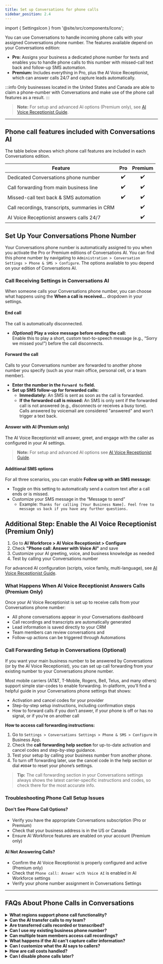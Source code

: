 ```yaml
---
title: Set up Conversations for phone calls 
sidebar_position: 2.4
---
```


import { SettingsIcon } from '@site/src/components/Icons';

You can use Conversations to handle incoming phone calls with your assigned Conversations phone number. The features available depend on your Conversations edition:
- **Pro:** Assigns your business a dedicated phone number for texts and enables you to handle phone calls to this number with missed-call text back and follow-up SMS automation.
- **Premium:** Includes everything in Pro, plus the AI Voice Receptionist, which can answer calls 24/7 and capture leads automatically.

:::info
Only businesses located in the United States and Canada are able to claim a phone-number with Conversations and make use of the phone call features as a result.
:::

> **Note:** For setup and advanced AI options (Premium only), see [AI Voice Receptionist Guide](../ai/ai-workforce/ai-voice-receptionist.md).
---

## Phone call features included with Conversations AI

The table below shows which phone call features are included in each Conversations edition. 

| Feature                                              | Pro   | Premium |
|------------------------------------------------------|:-----:|:-------:|
| Dedicated Conversations phone number   | ✔️    | ✔️      |
| Call forwarding from main business line              | ✔️    | ✔️      |
| Missed-call text back & SMS automation               | ✔️    | ✔️      |
| Call recordings, transcripts, summaries in CRM       |     | ✔️      |
| AI Voice Receptionist answers calls 24/7             |       | ✔️      |


## Set Up Your Conversations Phone Number 

Your Conversations phone number is automatically assigned to you when you activate the Pro or Premium editions of Conversations AI. You can find this phone number by navigating to <SettingsIcon /> `Administration > Conversation Settings > Phone & SMS > Configure`. The options available to you depend on your edition of Conversations AI.

### Call Receiving Settings in Conversations AI

When someone calls your Conversations phone number, you can choose what happens using the **When a call is received...** dropdown in your settings.

#### End call
The call is automatically disconnected.

- ***(Optional)* Play a voice message before ending the call:**  
  Enable this to play a short, custom text-to-speech message (e.g., “Sorry we missed you!”) before the call disconnects.

#### Forward the call
Calls to your Conversations number are forwarded to another phone number you specify (such as your main office, personal cell, or a team member).

- **Enter the number in the `Forward to` field.**
- **Set up SMS follow-up for forwarded calls:**
  - **Immediately:** An SMS is sent as soon as the call is forwarded.
  - **If the forwarded call is missed:** An SMS is only sent if the forwarded call is not answered (e.g., disconnects or receives a busy tone). Calls answered by voicemail are considered "answered" and won’t trigger a text back.

#### Answer with AI (Premium only)
The AI Voice Receptionist will answer, greet, and engage with the caller as configured in your AI settings. 

> **Note:** For setup and advanced AI options see [AI Voice Receptionist Guide](../ai/ai-workforce/ai-voice-receptionist.md).

#### Additional SMS options
For all three scenarios, you can enable **Follow up with an SMS message**:
- Toggle on this setting to automatically send a custom text after a call ends or is missed.
- Customize your SMS message in the “Message to send” 
   - Example: `Thanks for calling [Your Business Name]. Feel free to message us back if you have any further questions.`

## Additional Step: Enable the AI Voice Receptionist (Premium Only)

1. Go to **AI Workforce > AI Voice Receptionist > Configure**
2. Check **"Phone call: Answer with Voice AI"** and save
3. Customize your AI greeting, voice, and business knowledge as needed
4. Test by calling your Conversations number

For advanced AI configuration (scripts, voice family, multi-language), see [AI Voice Receptionist Guide](../ai/ai-workforce/ai-voice-receptionist.md).

### What Happens When AI Voice Receptionist Answers Calls (Premium Only)
Once your AI Voice Receptionist is set up to receive calls from your Conversations phone number:

- All phone conversations appear in your Conversations dashboard 
- Call recordings and transcripts are automatically generated 
- Lead information is saved directly to your CRM 
- Team members can review conversations and 
- Follow-up actions can be triggered through Automations

### Call Forwarding Setup in Conversations (Optional)

If you want your main business number to be answered by Conversations (or by the AI Voice Receptionist), you can set up call forwarding from your existing number to your Conversations phone number.

Most mobile carriers (AT&T, T-Mobile, Rogers, Bell, Telus, and many others) support simple star-codes to enable forwarding. In-platform, you’ll find a helpful guide in your Conversations phone settings that shows:
- Activation and cancel codes for your provider
- Step-by-step setup instructions, including confirmation steps
- How to forward calls if you don’t answer, if your phone is off or has no signal, or if you’re on another call

**How to access call forwarding instructions:**
1. Go to <SettingsIcon />`Settings > Conversations Settings > Phone & SMS > Configure` in Business App.
2. Check the **call forwarding help section** for up-to-date activation and cancel codes and step-by-step guidance.
3. Test your setup by calling your business number from another phone.
4. To turn off forwarding later, use the cancel code in the help section or dial `#004#` to reset your phone’s settings.

> **Tip:** The call forwarding section in your Conversations settings always shows the latest carrier-specific instructions and codes, so check there for the most accurate info.

### Troubleshooting Phone Call Setup Issues

#### Don't See Phone Call Options?

- Verify you have the appropriate Conversations subscription (Pro or Premium)
- Check that your business address is in the US or Canada
- Ensure AI Workforce features are enabled on your account (Premium only)

#### AI Not Answering Calls?

- Confirm the AI Voice Receptionist is properly configured and active (Premium only)
- Check that `Phone call: Answer with Voice AI` is enabled in AI Workforce settings
- Verify your phone number assignment in Conversations Settings

---

## FAQs About Phone Calls in Conversations

<details>
<summary><strong>What regions support phone call functionality?</strong></summary>

Phone call integration is currently available for businesses located in the United States and Canada only. This feature requires a Conversations Pro or Premium subscription.
</details>

<details>
<summary><strong>Can the AI transfer calls to my team?</strong></summary>

Yes. With Premium, the AI Voice Receptionist can transfer calls based on caller intent or rules you define. See [Transfer calls to other numbers](../ai/ai-workforce/ai-voice-receptionist.md#transfer-calls-to-other-numbers) for setup steps and best practices.
</details>

<details>
<summary><strong>Are transferred calls recorded or transcribed?</strong></summary>

No. Recording ends at the moment of transfer and does not continue on the destination leg of the call.
</details>

<details>
<summary><strong>Can I use my existing business phone number?</strong></summary>

You can set up call forwarding from your existing business number to your assigned Conversations phone number. This allows your AI (Premium) to answer calls made to your main business line.
</details>

<details>
<summary><strong>Can multiple team members access call recordings?</strong></summary>

Yes, all team members with access to Conversations can view call recordings, transcripts, and summaries. This enables collaborative follow-up and improves customer service. Available in both Pro and Premium editions.
</details>

<details>
<summary><strong>What happens if the AI can't capture caller information?</strong></summary>

If the AI is unable to capture complete caller information, the conversation will still be recorded and appear in Conversations. You can review the transcript to identify any missed opportunities or follow-up needs. This applies to Premium edition AI Voice Receptionist.
</details>

<details>
<summary><strong>Can I customize what the AI says to callers?</strong></summary>

Yes, you can customize your AI's responses, greeting, and behavior through the AI Workforce configuration. You can also add specific business knowledge to help the AI provide more accurate answers. For more information, refer to [AI Voice Receptionist Guide](../ai/ai-workforce/ai-voice-receptionist.md).

</details>

<details>
<summary><strong>How are call costs handled?</strong></summary>

Phone call functionality is included with your Conversations Pro or Premium subscription. There are no additional per-minute charges for incoming calls handled by your AI Voice Receptionist or your team.
</details>

<details>
<summary><strong>Can I disable phone calls later?</strong></summary>

Yes, you can disable phone call functionality at any time through your AI Workforce settings (Premium) or by adjusting your Conversations phone number settings (Pro). This will stop calls from being answered, but your phone number will remain active for SMS messaging.
</details>